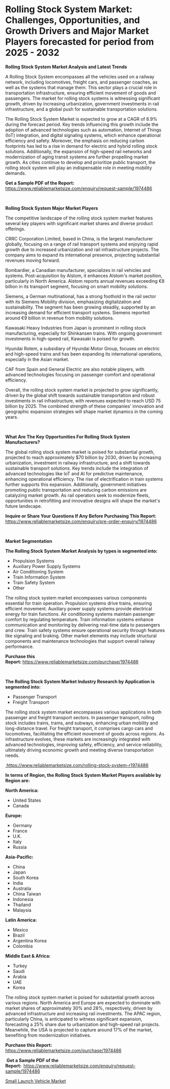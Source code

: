 <p><h1>Rolling Stock System Market: Challenges, Opportunities, and Growth Drivers and Major Market Players forecasted for period from 2025 - 2032</h1></p><p><strong>Rolling Stock System Market Analysis and Latest Trends</strong></p>
<p><p>A Rolling Stock System encompasses all the vehicles used on a railway network, including locomotives, freight cars, and passenger coaches, as well as the systems that manage them. This sector plays a crucial role in transportation infrastructure, ensuring efficient movement of goods and passengers. The market for rolling stock systems is witnessing significant growth, driven by increasing urbanization, government investments in rail infrastructure, and a global push for sustainable transportation solutions.</p><p>The Rolling Stock System Market is expected to grow at a CAGR of 8.9% during the forecast period. Key trends influencing this growth include the adoption of advanced technologies such as automation, Internet of Things (IoT) integration, and digital signaling systems, which enhance operational efficiency and safety. Moreover, the emphasis on reducing carbon footprints has led to a rise in demand for electric and hybrid rolling stock solutions. Additionally, the expansion of high-speed rail networks and modernization of aging transit systems are further propelling market growth. As cities continue to develop and prioritize public transport, the rolling stock system will play an indispensable role in meeting mobility demands.</p></p>
<p><strong>Get a Sample PDF of the Report:&nbsp;</strong> <a href="https://www.reliablemarketsize.com/enquiry/request-sample/1974486?utm_campaign=3552&utm_medium=2&utm_source=Github&utm_content=ia&utm_term=30032025&utm_id=rolling-stock-system">https://www.reliablemarketsize.com/enquiry/request-sample/1974486</a></p>
<p>&nbsp;</p>
<p><strong>Rolling Stock System Major Market Players</strong></p>
<p><p>The competitive landscape of the rolling stock system market features several key players with significant market shares and diverse product offerings. </p><p>CRRC Corporation Limited, based in China, is the largest manufacturer globally, focusing on a range of rail transport systems and enjoying rapid growth due to increased urbanization and rail infrastructure projects. The company aims to expand its international presence, projecting substantial revenues moving forward.</p><p>Bombardier, a Canadian manufacturer, specializes in rail vehicles and systems. Post-acquisition by Alstom, it enhances Alstom's market position, particularly in North America. Alstom reports annual revenues exceeding €8 billion in its transport segment, focusing on smart mobility solutions.</p><p>Siemens, a German multinational, has a strong foothold in the rail sector with its Siemens Mobility division, emphasizing digitalization and sustainability. The segment has been growing steadily, supported by an increasing demand for efficient transport systems. Siemens reported around €9 billion in revenue from mobility solutions.</p><p>Kawasaki Heavy Industries from Japan is prominent in rolling stock manufacturing, especially for Shinkansen trains. With ongoing government investments in high-speed rail, Kawasaki is poised for growth.</p><p>Hyundai Rotem, a subsidiary of Hyundai Motor Group, focuses on electric and high-speed trains and has been expanding its international operations, especially in the Asian market.</p><p>CAF from Spain and General Electric are also notable players, with advanced technologies focusing on passenger comfort and operational efficiency. </p><p>Overall, the rolling stock system market is projected to grow significantly, driven by the global shift towards sustainable transportation and robust investments in rail infrastructure, with revenues expected to reach USD 75 billion by 2025. The combined strength of these companies' innovation and geographic expansion strategies will shape market dynamics in the coming years.</p></p>
<p>&nbsp;</p>
<p><strong>What Are The Key Opportunities For Rolling Stock System Manufacturers?</strong></p>
<p><p>The global rolling stock system market is poised for substantial growth, projected to reach approximately $70 billion by 2030, driven by increasing urbanization, investment in railway infrastructure, and a shift towards sustainable transport solutions. Key trends include the integration of advanced technologies like IoT and AI for predictive maintenance, enhancing operational efficiency. The rise of electrification in train systems further supports this expansion. Additionally, government initiatives promoting public transportation and reducing carbon emissions are catalyzing market growth. As rail operators seek to modernize fleets, opportunities in retrofitting and innovative designs will shape the market's future landscape.</p></p>
<p><strong>Inquire or Share Your Questions If Any Before Purchasing This Report:</strong> <a href="https://www.reliablemarketsize.com/enquiry/pre-order-enquiry/1974486?utm_campaign=3552&utm_medium=2&utm_source=Github&utm_content=ia&utm_term=30032025&utm_id=rolling-stock-system">https://www.reliablemarketsize.com/enquiry/pre-order-enquiry/1974486</a></p>
<p>&nbsp;</p>
<p><strong>Market Segmentation</strong></p>
<p><strong>The Rolling Stock System Market Analysis by types is segmented into:</strong></p>
<p><ul><li>Propulsion Systems</li><li>Auxiliary Power Supply Systems</li><li>Air Conditioning System</li><li>Train Information System</li><li>Train Safety System</li><li>Other</li></ul></p>
<p><p>The rolling stock system market encompasses various components essential for train operation. Propulsion systems drive trains, ensuring efficient movement. Auxiliary power supply systems provide electrical energy for train functions. Air conditioning systems maintain passenger comfort by regulating temperature. Train information systems enhance communication and monitoring by delivering real-time data to passengers and crew. Train safety systems ensure operational security through features like signaling and braking. Other market elements may include structural components and maintenance technologies that support overall railway performance.</p></p>
<p><strong>Purchase this Report:&nbsp;</strong><a href="https://www.reliablemarketsize.com/purchase/1974486?utm_campaign=3552&utm_medium=2&utm_source=Github&utm_content=ia&utm_term=30032025&utm_id=rolling-stock-system">https://www.reliablemarketsize.com/purchase/1974486</a></p>
<p>&nbsp;</p>
<p><strong>The Rolling Stock System Market Industry Research by Application is segmented into:</strong></p>
<p><ul><li>Passenger Transport</li><li>Freight Transport</li></ul></p>
<p><p>The rolling stock system market encompasses various applications in both passenger and freight transport sectors. In passenger transport, rolling stock includes trains, trams, and subways, enhancing urban mobility and long-distance travel. For freight transport, it comprises cargo cars and locomotives, facilitating the efficient movement of goods across regions. As infrastructure evolves, these markets are increasingly integrated with advanced technologies, improving safety, efficiency, and service reliability, ultimately driving economic growth and meeting diverse transportation needs.</p></p>
<p><a href="https://www.reliablemarketsize.com/rolling-stock-system-r1974486?utm_campaign=3552&utm_medium=2&utm_source=Github&utm_content=ia&utm_term=30032025&utm_id=rolling-stock-system">&nbsp;https://www.reliablemarketsize.com/rolling-stock-system-r1974486</a></p>
<p><strong>In terms of Region, the Rolling Stock System Market Players available by Region are:</strong></p>
<p>
    <p> <strong> North America: </strong>
        <ul>
            <li>United States</li>
            <li>Canada</li>
        </ul>
        </p> 
    <p> <strong> Europe: </strong>
        <ul>
            <li>Germany</li>
            <li>France</li>
            <li>U.K.</li>
            <li>Italy</li>
            <li>Russia</li>
        </ul>
        </p> 
    <p> <strong> Asia-Pacific: </strong>
        <ul>
            <li>China</li>
            <li>Japan</li>
            <li>South Korea</li>
            <li>India</li>
            <li>Australia</li>
            <li>China Taiwan</li>
            <li>Indonesia</li>
            <li>Thailand</li>
            <li>Malaysia</li>
        </ul>
        </p> 
    <p> <strong> Latin America: </strong>
        <ul>
            <li>Mexico</li>
            <li>Brazil</li>
            <li>Argentina Korea</li>
            <li>Colombia</li>
        </ul>
        </p> 
    <p> <strong> Middle East & Africa: </strong>
        <ul>
            <li>Turkey</li>
            <li>Saudi</li>
            <li>Arabia</li>
            <li>UAE</li>
            <li>Korea</li>
        </ul>
    </p>
    </p>
<p><p>The rolling stock system market is poised for substantial growth across various regions. North America and Europe are expected to dominate with market shares of approximately 30% and 28%, respectively, driven by advanced infrastructure and increasing rail investments. The APAC region, particularly China, is anticipated to witness significant expansion, forecasting a 25% share due to urbanization and high-speed rail projects. Meanwhile, the USA is projected to capture around 17% of the market, benefiting from modernization initiatives.</p></p>
<p><strong>Purchase this Report: </strong><a href="https://www.reliablemarketsize.com/purchase/1974486?utm_campaign=3552&utm_medium=2&utm_source=Github&utm_content=ia&utm_term=30032025&utm_id=rolling-stock-system">https://www.reliablemarketsize.com/purchase/1974486</a></p>
<p>&nbsp;<strong>Get a Sample PDF of the Report:&nbsp;&nbsp;</strong><a href="https://www.reliablemarketsize.com/enquiry/request-sample/1974486?utm_campaign=3552&utm_medium=2&utm_source=Github&utm_content=ia&utm_term=30032025&utm_id=rolling-stock-system">https://www.reliablemarketsize.com/enquiry/request-sample/1974486</a></p>
<p><strong></strong></p>
<p><p><a href="https://github.com/hamremunazm4/Market-Research-Report-List-1/blob/main/small-launch-vehicle-market.md?utm_campaign=3552&utm_medium=2&utm_source=Github&utm_content=ia&utm_term=30032025&utm_id=rolling-stock-system">Small Launch Vehicle Market</a></p></p>